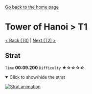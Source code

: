 [Go back to the home page](https://github.com/Doublevil/scbspeedrun)

# Tower of Hanoi > T1

[< Back (T0)](https://github.com/Doublevil/scbspeedrun/blob/main/levels/T/T0.md) | [Next (T2) >](https://github.com/Doublevil/scbspeedrun/blob/main/levels/T/T2.md)

## Strat

`Time` **00:09.200** `Difficulty` ★☆☆☆☆
<details open>
  <summary>Click to show/hide the strat</summary>

  [![Strat animation](https://github.com/Doublevil/scbspeedrun/blob/main/media/levels/T/T1_Strat.webp)](https://github.com/Doublevil/scbspeedrun/blob/main/media/levels/T/T1_Strat.mp4?raw=true)
</details>
